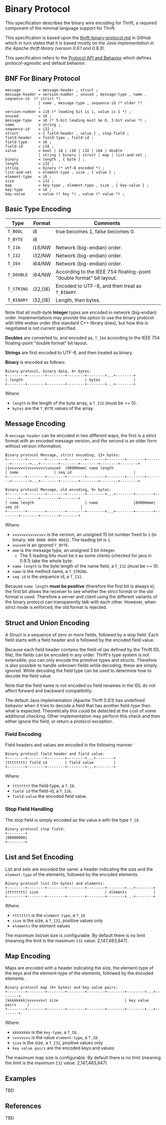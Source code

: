 # Binary Protocol

This specification describes the binary wire encoding for Thrift, a required component of the minimal language support for Thrift.

This specification is based upon the [thrift-binary-protocol.md](https://github.com/apache/thrift/blob/master/doc/specs/thrift-binary-protocol.md) in GitHub which in turn states that it is based mostly on the *Java implementation in the Apache thrift library (version 0.9.1 and 0.9.3)*.

This specification refers to the [Protocol API and Behavior](https://johnstonskj.github.io/thrift-specs/protocol-api) which defines protocol-agnostic and default behavior.

## BNF For Binary Protocol

```ebnf
message        = message-header , struct ;
message-header = version-number , unused , message-type , name , sequence-id  (* strict *)
               | name , message-type , sequence-id (* older *)
               ;
version-number = i16 (* leading bit is 1, value is 1 *) ;
unused         = i8 ;
message-type   = i8 (* 5-bit leading must be 0, 3-bit value *) ;
name           = string ;
sequence-id    = i32 ;
struct         = { field-header , value } , stop-field ;
field-header   = field-type , field-id ;
field-type     = i8 ;
field-id       = i16 ;
value          = bool | i8 | i16 | i32 | i64 | double
               | string | binary | struct | map | list-and-set ;
binary         = length , { byte } ;
length         = i32 ;
string         = binary (* utf-8 encoded *) ;
list-and-set   = element-type , size , { value } ;
element-type   = i8 ;
size           = i32 ;
map            = key-type , element-type , size , { key-value } ;
key-type       = i8 ;
key-value      = value (* key *) , value (* value *) ;
```

## Basic Type Encoding

Type       | Format   | Comments
-----------|----------|---------
`T_BOOL`   | i8       | true becomes 1, false becomes 0.
`T_BYTE`   | i8       |
`T_I16`    | i16/NW   | Network (big-endian) order.
`T_I32`    | i32/NW   | Network (big-endian) order.
`T_I64`    | i64/NW   | Network (big-endian) order.
`T_DOUBLE` | i64/NW   | According to the IEEE 754 floating-point "double format" bit layout.
`T_STRING` | i32,{I8} | Encoded to UTF-8, and then treat as `T_BINARY`.
`T_BINARY` | i32,{I8} | Length, then bytes.

Note that all multi-byte **Integer** types are encoded in network (big-endian) order. Implementations may provide the option to use the binary protocol with little endian order (the standard C++ library does), but how this is negotiated is not current specified.

**Doubles** are converted to, and encoded as, `T_I64` according to the IEEE 754 floating-point "double format" bit layout.

**Strings** are first encoded to UTF-8, and then treated as binary.

**Binary** is encoded as follows:

```
Binary protocol, binary data, 4+ bytes:
+--------+--------+--------+--------+--------+...+--------+
| length                            | bytes               |
+--------+--------+--------+--------+--------+...+--------+
```

Where:

* `length` is the length of the byte array, a `T_I32` (must be >= 0).
* `bytes` are the `T_BYTE` values of the array.

## Message Encoding

A `message-header` can be encoded in two different ways, the first is a strict format with an encoded message version, and the second is an older form without version information.

```
Binary protocol Message, strict encoding, 12+ bytes:
+--------+--------+--------+--------+--------+--------+--------+--------+--------+...+--------+--------+--------+--------+--------+
|1vvvvvvv|vvvvvvvv|unused  |00000mmm| name length                       | name                | seq id                            |
+--------+--------+--------+--------+--------+--------+--------+--------+--------+...+--------+--------+--------+--------+--------+
```

```
Binary protocol Message, old encoding, 9+ bytes:
+--------+--------+--------+--------+--------+...+--------+--------+--------+--------+--------+--------+
| name length                       | name                |00000mmm| seq id                            |
+--------+--------+--------+--------+--------+...+--------+--------+--------+--------+--------+--------+
```

Where:

* `vvvvvvvvvvvvvvv` is the version, an unsigned 15 bit number fixed to `1` (in binary: `000 0000 0000 0001`).
  The leading bit is `1`.
* `unused` is an ignored `T_BYTE`.
* `mmm` is the message type, an unsigned 3 bit integer. 
  * The 5 leading bits must be `0` as some clients (checked for java in 0.9.1) take the whole byte.
* `name length` is the byte length of the name field, a `T_I32` (must be >= 0).
* `name` is the method name, a `T_STRING`.
* `seq id` is the sequence id, a `T_I32`.

Because `name length` **must be positive** (therefore the first bit is always `0`), the first bit allows the receiver to see
whether the strict format or the old format is used. Therefore a server and client using the different variants of the
binary protocol can transparently talk with each other. However, when strict mode is enforced, the old format is
rejected.

## Struct and Union Encoding

A *Struct* is a sequence of zero or more fields, followed by a stop field. Each field starts with a field header and
is followed by the encoded field value. 

Because each field header contains the field-id (as defined by the Thrift IDL file), the fields can be encoded in any
order. Thrift's type system is not extensible; you can only encode the primitive types and structs. Therefore is also
possible to handle unknown fields while decoding; these are simply ignored. While decoding the field type can be used to
determine how to decode the field value.

Note that the field name is not encoded so field renames in the IDL do not affect forward and backward compatibility.

The default Java implementation (Apache Thrift 0.9.1) has undefined behavior when it tries to decode a field that has
another field-type then what is expected. Theoretically this could be detected at the cost of some additional checking.
Other implementation may perform this check and then either ignore the field, or return a protocol exception.

### Field Encoding

Field headers and values are encoded in the following manner:

```
Binary protocol field header and field value:
+--------+--------+--------+--------+...+--------+
|tttttttt| field id        | field value         |
+--------+--------+--------+--------+...+--------+
```

Where:

* `tttttttt` the field-type, a `T_I8`.
* `field id` the field-id, a `T_I16`.
* `field-value` the encoded field value.

### Stop Field Handling

The stop field is simply encoded as the value `0` with the type `T_I8`.

```
Binary protocol stop field:
+--------+
|00000000|
+--------+
```

## List and Set Encoding

List and sets are encoded the same: a header indicating the size and the `element-type` of the elements, followed by the
encoded elements.

```
Binary protocol list (5+ bytes) and elements:
+--------+--------+--------+--------+--------+--------+...+--------+
|tttttttt| size                              | elements            |
+--------+--------+--------+--------+--------+--------+...+--------+
```

Where:

* `tttttttt` is the `element-type`, a `T_I8`
* `size` is the size, a `T_I32`, positive values only
* `elements` the element values

The maximum list/set size is configurable. By default there is no limit (meaning the limit is the maximum `I32` value:
2,147,483,647).

## Map Encoding

Maps are encoded with a header indicating the size, the element-type of the keys and the element-type of the elements,
followed by the encoded elements.

```
Binary protocol map (6+ bytes) and key value pairs:
+--------+--------+--------+--------+--------+--------+--------+...+--------+
|kkkkkkkk|vvvvvvvv| size                              | key value pairs     |
+--------+--------+--------+--------+--------+--------+--------+...+--------+
```

Where:

* `kkkkkkkk` is the `key-type`, a `T_I8`.
* `vvvvvvvv` is the value `element-type`, a `T_I8`.
* `size` is the size, a `T_I32`, positive values only
* `key value pairs` are the encoded keys and values

The maximum map size is configurable. By default there is no limit (meaning the limit is the maximum `I32` value:
2,147,483,647).

## Examples

TBD

## References

TBD

